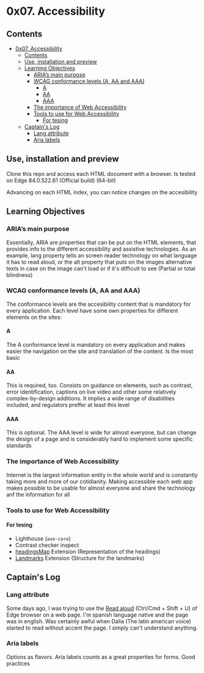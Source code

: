 # 0x07. Accessibility

## Contents

- [0x07. Accessibility](#0x07-accessibility)
  - [Contents](#contents)
  - [Use, installation and preview](#use-installation-and-preview)
  - [Learning Objectives](#learning-objectives)
    - [ARIA’s main purpose](#arias-main-purpose)
    - [WCAG conformance levels (A, AA and AAA)](#wcag-conformance-levels-a-aa-and-aaa)
      - [A](#a)
      - [AA](#aa)
      - [AAA](#aaa)
    - [The importance of Web Accessibility](#the-importance-of-web-accessibility)
    - [Tools to use for Web Accessibility](#tools-to-use-for-web-accessibility)
      - [For tesing](#for-tesing)
  - [Captain's Log](#captains-log)
    - [Lang attribute](#lang-attribute)
    - [Aria labels](#aria-labels)

## Use, installation and preview

Clone this repo and access each HTML document with a browser. Is tested on Edge 84.0.522.61 (Official build) (64-bit)

Advancing on each HTML index, you can notice changes on the accesibility

## Learning Objectives

### ARIA’s main purpose

Essentially, ARIA are properties that can be put on the HTML elements, that provides info to the different accessibility and assistive technologies. As an example, lang property tells an screen reader technology on what language it has to read aloud, or the alt property that puts on the images alternative texts in case on the image can't load or if it's difficult to see (Partial or total blindness)

### WCAG conformance levels (A, AA and AAA)

The conformance levels are the accesibility content that is mandatory for every application. Each level have some own properties for different elements on the sites:

#### A

The A conformance level is mandatory on every application and makes easier the navigation on the site and translation of the content. Is the most basic

#### AA

This is required, too. Consists on guidance on elements, such as contrast, error identification, captions on live video and other some relatively complex-by-design additions. It implies a wide range of disabilities included, and regulators preffer at least this level

#### AAA

This is optional. The AAA level is wide for almost everyone, but can change the design of a page and is considerably hard to implement some specific standards

### The importance of Web Accessibility

Internet is the largest information entity in the whole world and is constantly taking more and more of our cotidianity. Making accessible each web app makes possible to be usable for almost everyone and share the technology anf the information for all

### Tools to use for Web Accessibility

#### For tesing

- Lighthouse (```axe-core```)
- Contrast checker inspect
- [headingsMap](https://chrome.google.com/webstore/detail/headingsmap/flbjommegcjonpdmenkdiocclhjacmbi?hl=en)
Extension (Representation of the headings)
- [Landmarks](http://matatk.agrip.org.uk/landmarks/) Extension (Structure for the landmarks)

## Captain's Log

### Lang attribute

Some days ago, I was trying to use the [Read aloud](https://support.microsoft.com/en-us/office/use-learning-tools-in-the-edge-browser-78a7a17d-52e1-47ee-b0ac-eff8539015e1) (Ctrl/Cmd + Shift + U) of Edge browser on a web page. I'm spanish language native and the page was in english. Was certainly awful when Dalia (The latin american voice) started to read without accent the page. I simply can't understand anything.

### Aria labels

Options as flavors. Aria labels counts as a great properties for forms. Good practices
